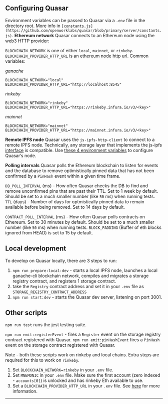 ## Configuring Quasar

Environment variables can be passed to Quasar via a `.env` file in the directory root. More info in `[constants.js](https://github.com/openworklabs/quasar/blob/primary/server/constants.js)`.
[](https://github.com/openworklabs/quasar/tree/move/ethereum-constants#demo-env-file-in-root-folder)
**Ethereum network**
Quasar connects to an Ethereum node using the web3 HTTP provider:

`BLOCKCHAIN_NETWORK` is one of either `local`, `mainnet`, or `rinkeby`.
`BLOCKCHAIN_PROVIDER_HTTP_URL` is an ethereum node http url. Common variables:

*ganache*

    BLOCKCHAIN_NETWORK="local"
    BLOCKCHAIN_PROVIDER_HTTP_URL="http://localhost:8545"

*rinkeby*

    BLOCKCHAIN_NETWORK="rinkeby"
    BLOCKCHAIN_PROVIDER_HTTP_URL="https://rinkeby.infura.io/v3/<key>"

*mainnet*

    BLOCKCHAIN_NETWORK="mainnet"
    BLOCKCHAIN_PROVIDER_HTTP_URL="https://mainnet.infura.io/v3/<key>"

**Remote IPFS node**
Quasar uses the `js-ipfs-http-client` to connect to a remote IPFS node. Technically, any storage layer that implements the js-ipfs [interface](https://github.com/ipfs/interface-js-ipfs-core) is compatible. Use [these 4 environment variables](https://github.com/openworklabs/quasar/blob/primary/server/constants.js#L6-L9) to configure Quasar’s node.

**Polling intervals**
Quasar polls the Ethereum blockchain to listen for events and the database to remove optimistically pinned data that has not been confirmed by a `PinHash` event within a given time frame.

`DB_POLL_INTERVAL` (ms) - How often Quasar checks the DB to find and remove unconfirmed pins that are past their TTL. Set to 1 week by default. Should be set to a much smaller number (like `50` ms) when running tests.
`TTL` (days) - Number of days for optmistically pinned data to remain available before being removed. Set to 14 days by default.

`CONTRACT_POLL_INTERVAL` (ms) - How often Quasar polls contracts on Ethereum. Set to 30 minutes by default. Should be set to a much smaller number (like `50` ms) when running tests.
`BLOCK_PADDING` (Buffer of eth blocks ignored from HEAD) is set to 15 by default.

## Local development

To develop on Quasar locally, there are 3 steps to run:


1. `npm run prepare:local:dev` - starts a local IPFS node, launches a local ganache-cli blockchain network, compiles and migrates a storage registry contract, and registers 1 storage contract.
2. take the `Registry` contract address and set it in your `.env` file as `STORAGE_REGISTRY_CONTRACT_ADDRESS`
3. `npm run start:dev` - starts the Quasar dev server, listening on port 3001.
## Other scripts

`npm run test` runs the jest testing suite.

`npm run emit:registerEvent` - fires a `Register` event on the storage registry contract registered with Quasar.
`npm run emit:pinHashEvent` fires a `PinHash` event on the storage contract registered with Quasar.

Note - both these scripts work on rinkeby and local chains. Extra steps are required for this to work on `rinkeby`.


1. Set `BLOCKCHAIN_NETWORK=rinkeby` in your `.env` file.
2. Set `MNEMONIC` in your `.env` file. Make sure the first account (zero indexed - `accounts[0]`) is unlocked and has rinkeby Eth available to use.
3. Set a `BLOCKCHAIN_PROVIDER_HTTP_URL` in your `.env` file. See [here](https://paper.dropbox.com/doc/DAO-data-stores-and-the-roadmap-to-getting-there--Ao~MW7fV8XvHkZL2UgsYkPfqAg-Lnhuiqa2om4pOc1kWNVx0#:h2=Ethereum-network) for more information.
----------